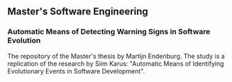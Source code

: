 Master's Software Engineering
------------------

### Automatic Means of Detecting Warning Signs in Software Evolution

The repository of the Master's thesis by Martijn Endenburg.
The study is a replication of the research by Siim Karus: "Automatic Means of Identifying Evolutionary Events in Software Development".
